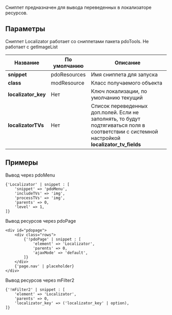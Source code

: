 Сниппет предназначен для вывода переведенных в локализаторе ресурсов.

## Параметры

Сниппет Localizator работает со сниппетами пакета pdoTools. Не работает с getImageList

Название					| По умолчанию									| Описание
----------------------------|-----------------------------------------------|------------------------------------------------------------------------------------------
**snippet**				| pdoResources								| Имя сниппета для запуска
**class**				| modResource								| Класс получаемого объекта
**localizator_key**				| Нет								| Ключ локализации, по умолчанию текущий
**localizatorTVs**				| Нет								| Список переведенных доп.полей. Если не заполнять, то будут подтягиваться поля в соответствии с системной настройкой **localizator_tv_fields**

##  Примеры

Вывод через pdoMenu
```
{'Localizator' | snippet : [
    'snippet' => 'pdoMenu',
    'includeTVs' => 'img',
    'processTVs' => 'img',
    'parents' => 0,
    'level' => 1,
]}
```

Вывод ресурсов через pdoPage
```
<div id="pdopage">
    <div class="rows">
    	{'!pdoPage' | snippet : [
    		'element' => 'Localizator',
    		'parents' => 0,
    		'ajaxMode' => 'default',
    	]}
    </div>
    {'page.nav' | placeholder}
</div>
```

Вывод ресурсов через mFilter2
```
{'!mFilter2' | snippet : [
    'element' => 'Localizator',
    'parents' => 0,
    'localizator_key' => ('localizator_key' | option),
]}
```

